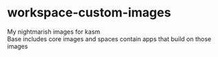 # workspace-custom-images  
My nightmarish images for kasm  
Base includes core images and spaces contain apps that build on those images  
